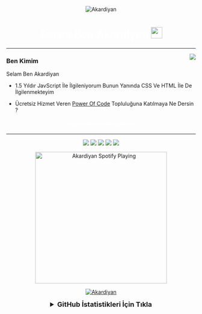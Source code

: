 <p align="center"> <img src="https://komarev.com/ghpvc/?username=Akardiyan&label=Profile%20Bakanlar&color=050505" alt="Akardiyan" /> </p>
<h1 align="center" style="color:#fff">
Selam Ben Akardiyan <img src="https://raw.githubusercontent.com/iampavangandhi/iampavangandhi/master/gifs/Hi.gif" width="30px">
</h1>
<hr> 
<img align="right" src="https://github-readme-stats.vercel.app/api?username=Akardiyan&theme=tokyonight&show_icons=true" />
<h3 align="left">
Ben Kimim
</h3>
<p>Selam Ben Akardiyan</p>

- 1.5 Yıldır JavScript İle İlgileniyorum Bunun Yanında CSS Ve HTML İle De İlgilenmekteyim

- Ücretsiz Hizmet Veren [Power Of Code](www.powerofcode.tk) Topluluğuna Katılmaya Ne Dersin ?
<h4 align="center" style="color:#fff">
Sosyal Medya Hesaplarım
</h4>
<hr>
<span>
  
<p align="center">
<a href="https://discord.com/users/733628096405831710" target"blank_"><img src="https://camo.githubusercontent.com/cfdb7a62449afe712e9eb92977cf8190acb14fb16e173e128eff89736e212a1e/68747470733a2f2f696d672e736869656c64732e696f2f62616467652f646973636f72642532302d3732383944412e7376673f267374796c653d666f722d7468652d6261646765266c6f676f3d646973636f7264266c6f676f436f6c6f723d7768697465"></a>
<a href="https://steamcommunity.com/id/kprhafox" target"blank_"><img src="https://img.shields.io/badge/steam%20-171a21.svg?&style=for-the-badge&logo=steam&logoColor=white"></a>
<a href="https://open.spotify.com/user/0kv9pxy5jg88pvr0277rv1j98" target"blank_"><img src="https://camo.githubusercontent.com/8b36f195a47af7355c39f1aeb80a128d1ed7522b1ed32f726bfa27f12ff54fc5/68747470733a2f2f696d672e736869656c64732e696f2f62616467652f53706f746966792532302d3165643736302e7376673f267374796c653d666f722d7468652d6261646765266c6f676f3d73706f74696679266c6f676f436f6c6f723d7768697465"></a>
<a href="https://github.com/Akardiyan" target"blank_"><img src="https://img.shields.io/badge/GitHub%20-191717.svg?&style=for-the-badge&logo=github&logoColor=white"></a>
<a href="https://www.twitch.tv/akardiyan" target"blank_"><img src="https://img.shields.io/badge/twitch%20-e3d3e0.svg?&style=for-the-badge&logo=twitch&logoColor=853476"></a>


 [<div align="center"><img src="https://spotify-github-profile.vercel.app/api/view?uid=0kv9pxy5jg88pvr0277rv1j98&cover_image=true&theme=default" alt="Akardiyan Spotify Playing" width="350" /></div>](https://open.spotify.com/user/0kv9pxy5jg88pvr0277rv1j98)
 

[<div align="center">![Akardiyan](https://lanyard-profile-readme.vercel.app/api/733628096405831710)</div>](https://discord.com/users/733628096405831710)
  


<details align="center">
<summary style="font-weight: bold; font-size: 18px">GitHub İstatistikleri İçin Tıkla</summary>
<img src="https://github-readme-stats.vercel.app/api/?username=Akardiyan&show_icons=true&title_color=fff&icon_color=EC1010&text_color=9f9f9f&bg_color=151515" width="%100" height="150px" alt="stats" />
<img src="https://github-readme-stats.vercel.app/api/top-langs/?username=Akardiyan&layout=compact&title_color=fff&text_color=9f9f9f&bg_color=151515" width="%100" height="150px" alt="stats" />
</details>
 
